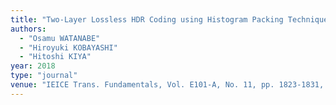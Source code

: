 ```yaml
---
title: "Two-Layer Lossless HDR Coding using Histogram Packing Technique with Backward Compatibility to JPEG"
authors:
  - "Osamu WATANABE"
  - "Hiroyuki KOBAYASHI"
  - "Hitoshi KIYA"
year: 2018
type: "journal"
venue: "IEICE Trans. Fundamentals, Vol. E101-A, No. 11, pp. 1823-1831, 2018-11-01."
---
```

